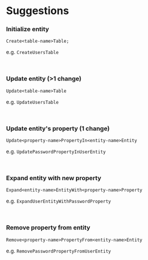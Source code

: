 # Suggestions

### Initialize entity

```
Create<table-name>Table;
```

e.g. `CreateUsersTable`

<br/>

### Update entity (>1 change)

```
Update<table-name>Table
```

e.g. `UpdateUsersTable`

<br/>

### Update entity's property (1 change)

```
Update<property-name>PropertyIn<entity-name>Entity
```

e.g. `UpdatePasswordPropertyInUserEntity`

<br/>

### Expand entity with new property

```
Expand<entity-name>EntityWith<property-name>Property
```

e.g. `ExpandUserEntityWithPasswordProperty`

<br/>

### Remove property from entity

```
Remove<property-name>PropertyFrom<entity-name>Entity
```

e.g. `RemovePasswordPropertyFromUserEntity`
